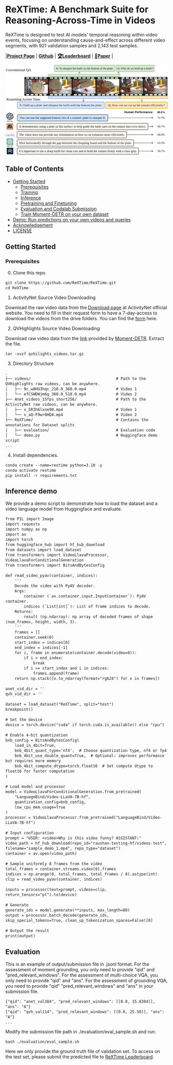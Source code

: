 # ReXTime: A Benchmark Suite for Reasoning-Across-Time in Videos

ReXTime is designed to test AI models' temporal reasoning within video events, focusing on understanding cause-and-effect across different video segments, with 921 validation samples and 2,143 test samples.

|[**Project Page**](https://rextime.github.io/) | [**Github**](https://github.com/ReXTime/ReXTime) | [**🏆Leaderboard**](https://eval.ai/web/challenges/challenge-page/2326/overview) | [**📖Paper**]() |

![Teaser](./images/teaser_v5.png)

## Table of Contents

* [Getting Started](#getting-started)
    * [Prerequisites](#prerequisites)
    * [Training](#training)
    * [Inference](#inference)
    * [Pretraining and Finetuning](#pretraining-and-finetuning)
    * [Evaluation and Codalab Submission](#evaluation-and-codalab-submission)
    * [Train Moment-DETR on your own dataset](#train-moment-detr-on-your-own-dataset)
* [Demo: Run predictions on your own videos and queries](#run-predictions-on-your-own-videos-and-queries)
* [Acknowledgement](#acknowledgement)
* [LICENSE](#license)

## Getting Started 

### Prerequisites
0. Clone this repo

```
git clone https://github.com/ReXTime/ReXTime.git
cd ReXTime
```

1. ActivityNet Source Video Downloading

Download the raw video data from the [Download page](http://activity-net.org/download.html) at ActivityNet official website. You need to fill in their request form to have a 7-day-access to download the videos from the drive folders. You can find the [form](https://docs.google.com/forms/d/e/1FAIpQLSeKaFq9ZfcmZ7W0B0PbEhfbTHY41GeEgwsa7WobJgGUhn4DTQ/viewform) here.

2. QVHighlights Source Video Downloading

Download raw video data from the [link]((https://nlp.cs.unc.edu/data/jielei/qvh/qvhilights_videos.tar.gz)) provided by [Moment-DETR](https://github.com/jayleicn/moment_detr). Extract the file.
```
tar -xvzf qvhilights_videos.tar.gz
```

3. Directory Structure

```
.
├── videos/                                     # Path to the QVHighlights raw videos, can be anywhere.
│   ├── 9c_w8HU3hqc_210.0_360.0.mp4             # Video 1
│   └── efCSWDWjm6g_360.0_510.0.mp4             # Video 2
├── Anet_videos_15fps_short256/                 # Path to the ActivityNet raw videos, can be anywhere.
│   ├── v_5R3h6lxne90.mp4                       # Video 1
│   └── v_aQ-F9wr0HQ4.mp4                       # Video 2
├── ReXTime/                                    # Contains the annotations for Dataset splits
│   ├── evaluation/                             # Evaluation code
│   └── demo.py                                 # Huggingface demo script
...
```

4. Install dependencies.

```
conda create --name=rextime python=3.10 -y
conda activate rextime
pip install -r requirements.txt
```

## Inference demo
We provide a demo script to demonstrate how to load the dataset and a video language model from Huggingface and evaluate.

```
from PIL import Image
import requests
import numpy as np
import av
import torch
from huggingface_hub import hf_hub_download
from datasets import load_dataset
from transformers import VideoLlavaProcessor, VideoLlavaForConditionalGeneration
from transformers import BitsAndBytesConfig

def read_video_pyav(container, indices):
    '''
    Decode the video with PyAV decoder.
    Args:
        container (`av.container.input.InputContainer`): PyAV container.
        indices (`List[int]`): List of frame indices to decode.
    Returns:
        result (np.ndarray): np array of decoded frames of shape (num_frames, height, width, 3).
    '''
    frames = []
    container.seek(0)
    start_index = indices[0]
    end_index = indices[-1]
    for i, frame in enumerate(container.decode(video=0)):
        if i > end_index:
            break
        if i >= start_index and i in indices:
            frames.append(frame)
    return np.stack([x.to_ndarray(format="rgb24") for x in frames])

anet_vid_dir = ''
qvh_vid_dir = ''

dataset = load_dataset("ReXTime", split="test")
breakpoint()

# Set the device
device = torch.device("cuda" if torch.cuda.is_available() else "cpu")

# Enable 4-bit quantization
bnb_config = BitsAndBytesConfig(
    load_in_4bit=True,
    bnb_4bit_quant_type='nf4',  # Choose quantization type, nf4 or fp4
    bnb_4bit_use_double_quant=True,  # Optional: improves performance but requires more memory
    bnb_4bit_compute_dtype=torch.float16  # Set compute dtype to float16 for faster computation
)

# Load model and processor
model = VideoLlavaForConditionalGeneration.from_pretrained(
    "LanguageBind/Video-LLaVA-7B-hf",
    quantization_config=bnb_config,
    low_cpu_mem_usage=True
)
processor = VideoLlavaProcessor.from_pretrained("LanguageBind/Video-LLaVA-7B-hf")

# Input configuration
prompt = "USER: <video>Why is this video funny? ASSISTANT:"
video_path = hf_hub_download(repo_id="raushan-testing-hf/videos-test", filename="sample_demo_1.mp4", repo_type="dataset")
container = av.open(video_path)

# Sample uniformly 8 frames from the video
total_frames = container.streams.video[0].frames
indices = np.arange(0, total_frames, total_frames / 8).astype(int)
clip = read_video_pyav(container, indices)

inputs = processor(text=prompt, videos=clip, return_tensors="pt").to(device)

# Generate
generate_ids = model.generate(**inputs, max_length=80)
output = processor.batch_decode(generate_ids, skip_special_tokens=True, clean_up_tokenization_spaces=False)[0]

# Output the result
print(output)

```

## Evaluation

This is an example of output/submission file in .jsonl format. For the assessment of moment grounding, you only need to provide "qid" and "pred_relevant_windows". For the assessment of multi-choice VQA, you only need to provide "qid" and "ans". For the assessment of grounding VQA, you need to provide "qid" "pred_relevant_windows" and "ans" in your submission file.
```
{"qid": "anet_val384", "pred_relevant_windows": [[0.0, 15.8304]], "ans": "A"}
{"qid": "qvh_val114", "pred_relevant_windows": [[0.0, 25.50]], "ans": "A"}
...
```

Modify the submission file path in ./evaluation/eval_sample.sh and run:

```
bash ./evaluation/eval_sample.sh
```

Here we only provide the ground truth file of validation set. To access on the test set, please submit the predicted file to [ReXTime Leaderboard](https://eval.ai/web/challenges/challenge-page/2326/overview).

<!--
**GTR-Benchmark/GTR-Benchmark** is a ✨ _special_ ✨ repository because its `README.md` (this file) appears on your GitHub profile.

Here are some ideas to get you started:

- 🔭 I’m currently working on ...
- 🌱 I’m currently learning ...
- 👯 I’m looking to collaborate on ...
- 🤔 I’m looking for help with ...
- 💬 Ask me about ...
- 📫 How to reach me: ...
- 😄 Pronouns: ...
- ⚡ Fun fact: ...
-->

